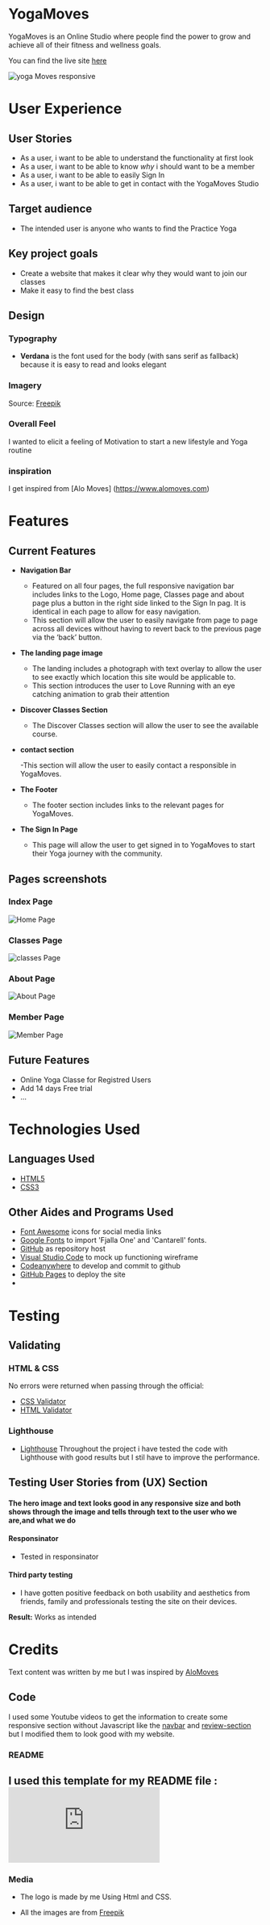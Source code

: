 # YogaMoves 

YogaMoves is an Online Studio where people find the power to grow and achieve all of their fitness and wellness goals.

You can find the live site [here](https://soukasamadi.github.io/yogamoves/index.html)

![yoga Moves responsive](https://github.com/soukasamadi/yogamoves/assets/131408125/473427d6-426e-4752-9344-9165b7fb2c10)

# User Experience

## User Stories

- As a user, i want to be able to understand the functionality at first look
- As a user, i want to be able to know *why* i should want to be a member
- As a user, i want to be able to easily Sign In
- As a user, i want to be able to get in contact with the YogaMoves Studio

## Target audience

- The intended user is anyone who wants to find the Practice Yoga

## Key project goals

- Create a website that makes it clear why they would want to join our classes
- Make it easy to find the best class

## Design

### Typography

- **Verdana** is the font used for the body (with sans serif as fallback) because it is easy to read and looks elegant

### Imagery

Source: [Freepik](https://www.freepik.com/)

### Overall Feel

I wanted to elicit a feeling of Motivation to start a new lifestyle and Yoga routine

### inspiration

I get inspired from [Alo Moves] (<https://www.alomoves.com>)

# Features

## Current Features

- **Navigation Bar**

  - Featured on all four pages, the full responsive navigation bar includes links to the Logo, Home page, Classes page and about page plus a button in the right side linked to the Sign In pag. It is identical in each page to allow for easy navigation.
  - This section will allow the user to easily navigate from page to page across all devices without having to revert back to the previous page via the ‘back’ button.


- **The landing page image**

  - The landing includes a photograph with text overlay to allow the user to see exactly which location this site would be applicable to.
  - This section introduces the user to Love Running with an eye catching animation to grab their attention



- **Discover Classes Section**

  - The Discover Classes section will allow the user to see the available course.
  


- **contact section**

   -This section will allow the user to easily contact a responsible in YogaMoves.

- **The Footer**

  - The footer section includes links to the relevant pages  for YogaMoves.
  




- **The Sign In Page**

  - This page will allow the user to get signed in to YogaMoves to start their Yoga journey with the community.




## Pages screenshots

### Index Page

![Home Page](https://github.com/soukasamadi/yogamoves/assets/131408125/01a7872c-640a-496c-a7af-5f3a95f73898)


### Classes Page

![classes Page](https://github.com/soukasamadi/yogamoves/assets/131408125/99d3c346-b6fa-4fe3-8e70-53d14e2d284e)


### About Page

![About Page](https://github.com/soukasamadi/yogamoves/assets/131408125/64639d8b-02bb-46d3-8865-ee4e3dbeca05)


### Member Page

![Member Page](https://github.com/soukasamadi/yogamoves/assets/131408125/d7cb6710-adaf-4d20-8522-0d354b48f783)

## Future Features

- Online Yoga Classe for Registred Users
- Add 14 days Free trial
- ...

# Technologies Used

## Languages Used

- [HTML5](https://en.wikipedia.org/wiki/HTML5)
- [CSS3](https://en.wikipedia.org/wiki/CSS)

## Other Aides and Programs Used

- [Font Awesome](https://fontawesome.com/) icons for social media links
- [Google Fonts](https://fonts.google.com/) to import 'Fjalla One' and 'Cantarell' fonts.
- [GitHub](https://github.com/) as repository host
- [Visual Studio Code](https://code.visualstudio.com/) to mock up functioning wireframe
- [Codeanywhere](https://app.codeanywhere.com/) to develop and commit to github
- [GitHub Pages](https://pages.github.com/) to deploy the site
-

# Testing

## Validating

### HTML & CSS

  No errors were returned when passing through the official:
- [CSS Validator](https://jigsaw.w3.org/css-validator/)
- [HTML Validator](https://validator.w3.org/)
  
### Lighthouse

- [Lighthouse](https://developers.google.com/web/tools/lighthouse)
   Throughout the project i have tested the code with Lighthouse with good results but I stil have to improve the performance.

## Testing User Stories from (UX) Section

#### The hero image and text looks good in any responsive size and both shows through the image and tells through text to the user who we are,and what we do
  
#### Responsinator

- Tested in responsinator

#### Third party testing

- I have gotten positive feedback on both usability and aesthetics from friends, family and professionals testing the site on their devices.



**Result:** Works as intended

# Credits
Text content was written by me but I was inspired by [AloMoves](https://www.alomoves.com)
## Code

I used some Youtube videos to get the information to create some responsive section without Javascript
like the [navbar](https://www.youtube.com/watch?v=cLOT0APQzDs&t=739s) and [review-section](https://www.youtube.com/watch?v=1CZhGDU5cWM) but I modified them to look good with my website.

### README

I used this template for my README file : ![Code Institure Readme](https://github.com/Code-Institute-Solutions/readme-template/blob/master/README.md?plain=1)
- 

### Media

- The logo is made by me Using Html and CSS.

- All the images are from [Freepik](https://www.freepik.com)